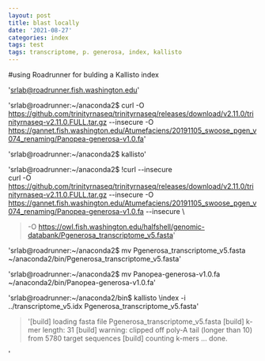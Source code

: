 ```yaml
---
layout: post
title: blast locally 
date: '2021-08-27'
categories: index
tags: test
tags: transcriptome, p. generosa, index, kallisto
---
```

#using Roadrunner for bulding a Kallisto index

'srlab@roadrunner.fish.washington.edu'

'srlab@roadrunner:~/anaconda2$ curl -O https://github.com/trinityrnaseq/trinityrnaseq/releases/download/v2.11.0/trinityrnaseq-v2.11.0.FULL.tar.gz --insecure -O https://gannet.fish.washington.edu/Atumefaciens/20191105_swoose_pgen_v074_renaming/Panopea-generosa-v1.0.fa'

'srlab@roadrunner:~/anaconda2$ kallisto'

'srlab@roadrunner:~/anaconda2$ !curl --insecure \
curl -O https://github.com/trinityrnaseq/trinityrnaseq/releases/download/v2.11.0/trinityrnaseq-v2.11.0.FULL.tar.gz --insecure -O https://gannet.fish.washington.edu/Atumefaciens/20191105_swoose_pgen_v074_renaming/Panopea-generosa-v1.0.fa  --insecure \
> -O https://owl.fish.washington.edu/halfshell/genomic-databank/Pgenerosa_transcriptome_v5.fasta'

'srlab@roadrunner:~/anaconda2$ mv Pgenerosa_transcriptome_v5.fasta ~/anaconda2/bin/Pgenerosa_transcriptome_v5.fasta'

'srlab@roadrunner:~/anaconda2$ mv Panopea-generosa-v1.0.fa ~/anaconda2/bin/Panopea-generosa-v1.0.fa'

'srlab@roadrunner:~/anaconda2/bin$ kallisto \index -i ../transcriptome_v5.idx Pgenerosa_transcriptome_v5.fasta'
>'[build] loading fasta file Pgenerosa_transcriptome_v5.fasta
[build] k-mer length: 31
[build] warning: clipped off poly-A tail (longer than 10)
        from 5780 target sequences
[build] counting k-mers ... done.

'



